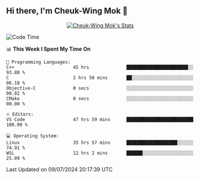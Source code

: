## Hi there, I'm Cheuk-Wing Mok 👋

<!--
**mozro0327/mozro0327** is a ✨ _special_ ✨ repository because its `README.md` (this file) appears on your GitHub profile.

Here are some ideas to get you started:

- 🔭 I’m currently working on ...
- 🌱 I’m currently learning ...
- 👯 I’m looking to collaborate on ...
- 🤔 I’m looking for help with ...
- 💬 Ask me about ...
- 📫 How to reach me: ...
- 😄 Pronouns: ...
- ⚡ Fun fact: ...
-->

<p align="center">
  <a href="https://github.com/mozro0327" class="rich-diff-level-one">
    <img src="https://github-readme-stats.vercel.app/api?username=mozro0327&title_color=333&text_color=777" alt="Cheuk-Wing Mok's Stats" >
    <!-- &hide=issues
    <img src="https://github-readme-stats.vercel.app/api?username=mozro0327&hide=issues&title_color=333&text_color=777" alt="Cheuk-Wing Mok's Stats" >
    -->
  </a>
</p>

<!--START_SECTION:waka-->
![Code Time](http://img.shields.io/badge/Code%20Time-2%2C788%20hrs%2055%20mins-blue)

📊 **This Week I Spent My Time On** 

```text
💬 Programming Languages: 
C++                      45 hrs              ███████████████████████░░   93.80 % 
C                        2 hrs 58 mins       ██░░░░░░░░░░░░░░░░░░░░░░░   06.18 % 
Objective-C              0 secs              ░░░░░░░░░░░░░░░░░░░░░░░░░   00.02 % 
CMake                    0 secs              ░░░░░░░░░░░░░░░░░░░░░░░░░   00.00 % 

🔥 Editors: 
VS Code                  47 hrs 59 mins      █████████████████████████   100.00 % 

💻 Operating System: 
Linux                    35 hrs 57 mins      ███████████████████░░░░░░   74.91 % 
WSL                      12 hrs 2 mins       ██████░░░░░░░░░░░░░░░░░░░   25.09 % 
```


 Last Updated on 09/07/2024 20:17:39 UTC
<!--END_SECTION:waka-->

